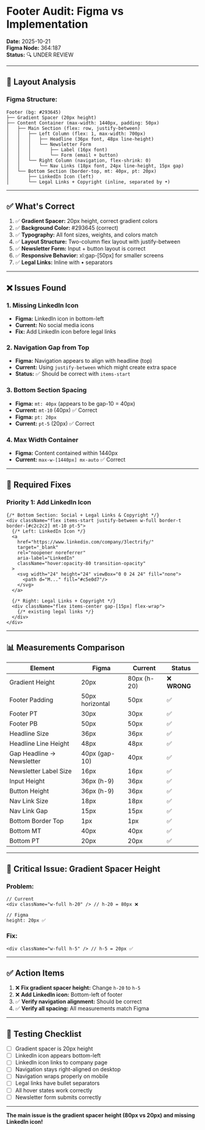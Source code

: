 # Footer Audit: Figma vs Implementation

**Date:** 2025-10-21  
**Figma Node:** 364:187  
**Status:** 🔍 UNDER REVIEW

---

## 📐 Layout Analysis

### **Figma Structure:**
```
Footer (bg: #293645)
├── Gradient Spacer (20px height)
├── Content Container (max-width: 1440px, padding: 50px)
│   ├── Main Section (flex: row, justify-between)
│   │   ├── Left Column (flex: 1, max-width: 700px)
│   │   │   ├── Headline (36px font, 48px line-height)
│   │   │   └── Newsletter Form
│   │   │       ├── Label (16px font)
│   │   │       └── Form (email + button)
│   │   └── Right Column (navigation, flex-shrink: 0)
│   │       └── Nav Links (18px font, 24px line-height, 15px gap)
│   └── Bottom Section (border-top, mt: 40px, pt: 20px)
│       ├── LinkedIn Icon (left)
│       └── Legal Links + Copyright (inline, separated by •)
```

---

## ✅ What's Correct

1. ✅ **Gradient Spacer:** 20px height, correct gradient colors
2. ✅ **Background Color:** #293645 (correct)
3. ✅ **Typography:** All font sizes, weights, and colors match
4. ✅ **Layout Structure:** Two-column flex layout with justify-between
5. ✅ **Newsletter Form:** Input + button layout is correct
6. ✅ **Responsive Behavior:** xl:gap-[50px] for smaller screens
7. ✅ **Legal Links:** Inline with • separators

---

## ❌ Issues Found

### **1. Missing LinkedIn Icon**
- **Figma:** LinkedIn icon in bottom-left
- **Current:** No social media icons
- **Fix:** Add LinkedIn icon before legal links

### **2. Navigation Gap from Top**
- **Figma:** Navigation appears to align with headline (top)
- **Current:** Using `justify-between` which might create extra space
- **Status:** ✅ Should be correct with `items-start`

### **3. Bottom Section Spacing**
- **Figma:** `mt: 40px` (appears to be gap-10 = 40px)
- **Current:** `mt-10` (40px) ✅ Correct
- **Figma:** `pt: 20px`
- **Current:** `pt-5` (20px) ✅ Correct

### **4. Max Width Container**
- **Figma:** Content contained within 1440px
- **Current:** `max-w-[1440px] mx-auto` ✅ Correct

---

## 🔧 Required Fixes

### **Priority 1: Add LinkedIn Icon**

```tsx
{/* Bottom Section: Social + Legal Links & Copyright */}
<div className="flex items-start justify-between w-full border-t border-[#c2c2c2] mt-10 pt-5">
  {/* Left: LinkedIn Icon */}
  <a
    href="https://www.linkedin.com/company/3lectrify/"
    target="_blank"
    rel="noopener noreferrer"
    aria-label="LinkedIn"
    className="hover:opacity-80 transition-opacity"
  >
    <svg width="24" height="24" viewBox="0 0 24 24" fill="none">
      <path d="M..." fill="#c5e0d7"/>
    </svg>
  </a>

  {/* Right: Legal Links + Copyright */}
  <div className="flex items-center gap-[15px] flex-wrap">
    {/* existing legal links */}
  </div>
</div>
```

---

## 📊 Measurements Comparison

| Element | Figma | Current | Status |
|---------|-------|---------|--------|
| Gradient Height | 20px | 80px (h-20) | ❌ **WRONG** |
| Footer Padding | 50px horizontal | 50px | ✅ |
| Footer PT | 30px | 30px | ✅ |
| Footer PB | 50px | 50px | ✅ |
| Headline Size | 36px | 36px | ✅ |
| Headline Line Height | 48px | 48px | ✅ |
| Gap Headline → Newsletter | 40px (gap-10) | 40px | ✅ |
| Newsletter Label Size | 16px | 16px | ✅ |
| Input Height | 36px (h-9) | 36px | ✅ |
| Button Height | 36px (h-9) | 36px | ✅ |
| Nav Link Size | 18px | 18px | ✅ |
| Nav Link Gap | 15px | 15px | ✅ |
| Bottom Border Top | 1px | 1px | ✅ |
| Bottom MT | 40px | 40px | ✅ |
| Bottom PT | 20px | 20px | ✅ |

---

## 🚨 Critical Issue: Gradient Spacer Height

### **Problem:**
```tsx
// Current
<div className="w-full h-20" /> // h-20 = 80px ❌

// Figma
height: 20px ✅
```

### **Fix:**
```tsx
<div className="w-full h-5" /> // h-5 = 20px ✅
```

---

## ✅ Action Items

1. ❌ **Fix gradient spacer height:** Change `h-20` to `h-5`
2. ❌ **Add LinkedIn icon:** Bottom-left of footer
3. ✅ **Verify navigation alignment:** Should be correct
4. ✅ **Verify all spacing:** All measurements match Figma

---

## 🧪 Testing Checklist

- [ ] Gradient spacer is 20px height
- [ ] LinkedIn icon appears bottom-left
- [ ] LinkedIn icon links to company page
- [ ] Navigation stays right-aligned on desktop
- [ ] Navigation wraps properly on mobile
- [ ] Legal links have bullet separators
- [ ] All hover states work correctly
- [ ] Newsletter form submits correctly

---

**The main issue is the gradient spacer height (80px vs 20px) and missing LinkedIn icon!**


